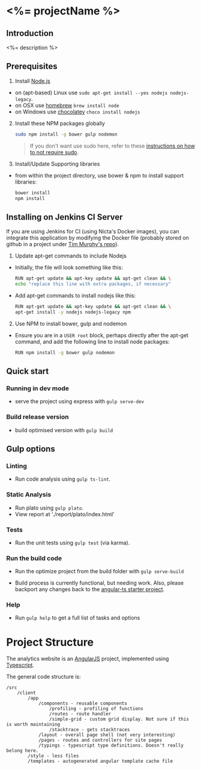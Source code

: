 # <%= projectName %>

## Introduction

<%= description %>

## Prerequisites

1. Install [Node.js](http://nodejs.org)
 - on (apt-based) Linux use `sudo apt-get install --yes nodejs nodejs-legacy`.
 - on OSX use [homebrew](http://brew.sh) `brew install node`
 - on Windows use [chocolatey](https://chocolatey.org/) `choco install nodejs`

2. Install these NPM packages globally

    ```bash
    sudo npm install -g bower gulp nodemon
    ```

    >If you don't want use sudo here, refer to these [instructions on how to not require sudo](https://github.com/sindresorhus/guides/blob/master/npm-global-without-sudo.md).

3. Install/Update Supporting libraries 

 - from within the project directory, use bower & npm to install support libraries:

    ```bash
	bower install
    npm install
    ```


## Installing on Jenkins CI Server

If you are using Jenkins for CI (using Nicta's Docker images), you can integrate this application by modifying the Docker file (probably stored on github in a project under [Tim Murphy's repo](https://github.inside.nicta.com.au/tmurphy/)).

1. Update apt-get commands to include Nodejs
  - Initially, the file will look something like this:
    ```bash
	RUN apt-get update && apt-key update && apt-get clean && \
    echo "replace this line with extra packages, if necessary"
	```

  - Add apt-get commands to install nodejs like this:
    ```bash
	RUN apt-get update && apt-key update && apt-get clean && \
	apt-get install -y nodejs nodejs-legacy npm    
	```
  
2. Use NPM to install bower, gulp and nodemon
  - Ensure you are in a ```USER root``` block, perhaps directly after
    the apt-get command, and add the following line to install node packages:

	```bash
	RUN npm install -g bower gulp nodemon
	```

## Quick start

### Running in dev mode
 - serve the project using express with `gulp serve-dev`

### Build release version
 - build optimised version with `gulp build`



## Gulp options

### Linting
 - Run code analysis using `gulp ts-lint`.

### Static Analysis
 - Run plato using `gulp plato`.
 - View report at './report/plato/index.html'

### Tests
 - Run the unit tests using `gulp test` (via karma).

### Run the build code
 - Run the optimize project from the build folder with `gulp serve-build`

- Build process is currently functional, but needing work. Also, please backport any changes
  back to the [angular-ts starter project](https://github.inside.nicta.com.au/tsimon/angular-ts).

### Help
 - Run `gulp help` to get a full list of tasks and options


# Project Structure

The analytics website is an [AngularJS](https://angularjs.org/) project, implemented using [Typescript](http://www.typescriptlang.org/).

The general code structure is:

	/src
		/client
			/app
				/components - reusable components
					/profiling - profiling of functions
					/routes - route handler
					/simple-grid - custom grid display. Not sure if this is worth maintaining
					/stacktrace - gets stacktraces
				/layout - overall page shell (not very interesting)
				/pages - routes and controllers for site pages
				/typings - typescript type definitions. Doesn't really belong here.
			/style - less files
			/templates - autogenerated angular template cache file